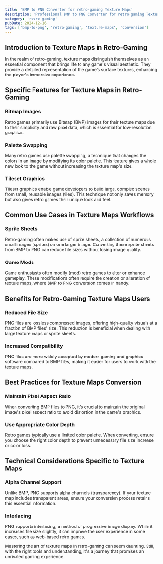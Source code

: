 ```yaml
---
title: 'BMP to PNG Converter for retro-gaming Texture Maps'
description: 'Professional BMP to PNG Converter for retro-gaming Texture Maps. Optimized for retro-gaming texture maps workflows.'
category: 'retro-gaming'
pubDate: 2024-12-16
tags: ['bmp-to-png', 'retro-gaming', 'texture-maps', 'conversion']
---
```


## Introduction to Texture Maps in Retro-Gaming

In the realm of retro-gaming, texture maps distinguish themselves as an essential component that brings life to any game's visual aesthetic. They provide a detailed representation of the game's surface textures, enhancing the player's immersive experience. 

## Specific Features for Texture Maps in Retro-Gaming

### Bitmap Images
Retro games primarily use Bitmap (BMP) images for their texture maps due to their simplicity and raw pixel data, which is essential for low-resolution graphics.

### Palette Swapping
Many retro games use palette swapping, a technique that changes the colors in an image by modifying its color palette. This feature gives a whole new look to the game without increasing the texture map's size.

### Tileset Graphics
Tileset graphics enable game developers to build large, complex scenes from small, reusable images (tiles). This technique not only saves memory but also gives retro games their unique look and feel.

## Common Use Cases in Texture Maps Workflows

### Sprite Sheets
Retro-gaming often makes use of sprite sheets, a collection of numerous small images (sprites) on one larger image. Converting these sprite sheets from BMP to PNG can reduce file sizes without losing image quality.

### Game Mods
Game enthusiasts often modify (mod) retro games to alter or enhance gameplay. These modifications often require the creation or alteration of texture maps, where BMP to PNG conversion comes in handy.

## Benefits for Retro-Gaming Texture Maps Users

### Reduced File Size
PNG files are lossless compressed images, offering high-quality visuals at a fraction of BMP files' size. This reduction is beneficial when dealing with large texture maps or sprite sheets.

### Increased Compatibility
PNG files are more widely accepted by modern gaming and graphics software compared to BMP files, making it easier for users to work with the texture maps.

## Best Practices for Texture Maps Conversion

### Maintain Pixel Aspect Ratio
When converting BMP files to PNG, it's crucial to maintain the original image's pixel aspect ratio to avoid distortion in the game's graphics.

### Use Appropriate Color Depth
Retro games typically use a limited color palette. When converting, ensure you choose the right color depth to prevent unnecessary file size increase or color loss.

## Technical Considerations Specific to Texture Maps

### Alpha Channel Support
Unlike BMP, PNG supports alpha channels (transparency). If your texture map includes transparent areas, ensure your conversion process retains this essential information.

### Interlacing
PNG supports interlacing, a method of progressive image display. While it increases file size slightly, it can improve the user experience in some cases, such as web-based retro games.

Mastering the art of texture maps in retro-gaming can seem daunting. Still, with the right tools and understanding, it's a journey that promises an unrivaled gaming experience.